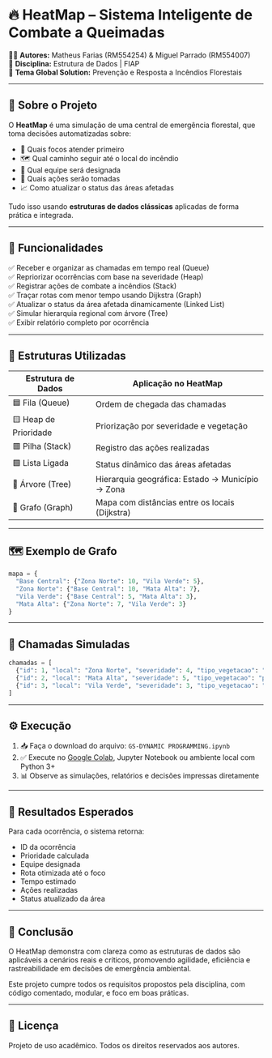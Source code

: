 # 🔥 HeatMap – Sistema Inteligente de Combate a Queimadas

👨‍💻 **Autores:** Matheus Farias (RM554254) & Miguel Parrado (RM554007)  
📘 **Disciplina:** Estrutura de Dados | FIAP  
📌 **Tema Global Solution:** Prevenção e Resposta a Incêndios Florestais

---

## 📖 Sobre o Projeto

O **HeatMap** é uma simulação de uma central de emergência florestal, que toma decisões automatizadas sobre:

- 🚨 Quais focos atender primeiro  
- 🗺️ Qual caminho seguir até o local do incêndio  
- 👷 Qual equipe será designada  
- 🧯 Quais ações serão tomadas  
- 📈 Como atualizar o status das áreas afetadas

Tudo isso usando **estruturas de dados clássicas** aplicadas de forma prática e integrada.

---

## 🧠 Funcionalidades

✅ Receber e organizar as chamadas em tempo real (Queue)  
✅ Repriorizar ocorrências com base na severidade (Heap)  
✅ Registrar ações de combate a incêndios (Stack)  
✅ Traçar rotas com menor tempo usando Dijkstra (Graph)  
✅ Atualizar o status da área afetada dinamicamente (Linked List)  
✅ Simular hierarquia regional com árvore (Tree)  
✅ Exibir relatório completo por ocorrência

---

## 🧱 Estruturas Utilizadas

| Estrutura de Dados | Aplicação no HeatMap |
|--------------------|----------------------|
| 🟦 Fila (Queue)     | Ordem de chegada das chamadas |
| 🟨 Heap de Prioridade | Priorização por severidade e vegetação |
| 🟥 Pilha (Stack)     | Registro das ações realizadas |
| 🟩 Lista Ligada      | Status dinâmico das áreas afetadas |
| 🌳 Árvore (Tree)     | Hierarquia geográfica: Estado → Município → Zona |
| 🔄 Grafo (Graph)     | Mapa com distâncias entre os locais (Dijkstra) |

---

## 🗺️ Exemplo de Grafo

```python
mapa = {
  "Base Central": {"Zona Norte": 10, "Vila Verde": 5},
  "Zona Norte": {"Base Central": 10, "Mata Alta": 7},
  "Vila Verde": {"Base Central": 5, "Mata Alta": 3},
  "Mata Alta": {"Zona Norte": 7, "Vila Verde": 3}
}
```

---

## 🔁 Chamadas Simuladas

```python
chamadas = [
  {"id": 1, "local": "Zona Norte", "severidade": 4, "tipo_vegetacao": "cerrado"},
  {"id": 2, "local": "Mata Alta", "severidade": 5, "tipo_vegetacao": "pantanal"},
  {"id": 3, "local": "Vila Verde", "severidade": 3, "tipo_vegetacao": "mata_atlantica"}
]
```

---

## ⚙️ Execução

1. 📥 Faça o download do arquivo: `GS-DYNAMIC PROGRAMMING.ipynb`
2. ✅ Execute no [Google Colab](https://colab.research.google.com/), Jupyter Notebook ou ambiente local com Python 3+
3. 📊 Observe as simulações, relatórios e decisões impressas diretamente

---

## 🧾 Resultados Esperados

Para cada ocorrência, o sistema retorna:

- ID da ocorrência  
- Prioridade calculada  
- Equipe designada  
- Rota otimizada até o foco  
- Tempo estimado  
- Ações realizadas  
- Status atualizado da área

---

## 🏁 Conclusão

O HeatMap demonstra com clareza como as estruturas de dados são aplicáveis a cenários reais e críticos, promovendo agilidade, eficiência e rastreabilidade em decisões de emergência ambiental.

Este projeto cumpre todos os requisitos propostos pela disciplina, com código comentado, modular, e foco em boas práticas.

---

## 📝 Licença

Projeto de uso acadêmico. Todos os direitos reservados aos autores.
